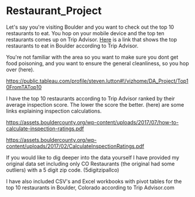 # Restaurant_Project

Let's say you're visiting Boulder and you want to check out the top 10 restaurants to eat. 
You hop on your mobile device and the top ten restaurants comes up on Trip Advisor. [Here](https://www.tripadvisor.com/Restaurants-g33324-Boulder_Colorado.html) is a link that shows the top restaurants to eat in Boulder according to Trip Advisor.




 You're not familiar with the area so you want to make sure you dont get food poisoning, and you want to ensure the general cleanliness, so you hop over (here).

https://public.tableau.com/profile/steven.lutton#!/vizhome/DA_Project/Top10FromTATop10

I have the top 10 restaurants according to Trip Advisor ranked by their average inspection score. The lower the score the better. (here) are some links explaining inspection calculations. 

https://assets.bouldercounty.org/wp-content/uploads/2017/07/how-to-calculate-inspection-ratings.pdf

https://assets.bouldercounty.org/wp-content/uploads/2017/02/CalculateInspectionRatings.pdf 

If you would like to dig deeper into the data yourself I have provided my original data set including only CO Restaurants (the original had some outliers) with a 5 digit zip code. (5digitzipallco)

I have also included CSV's and Excel workbooks with pivot tables for the top 10 restaurants in Boulder, Colorado according to Trip Advisor.com 


